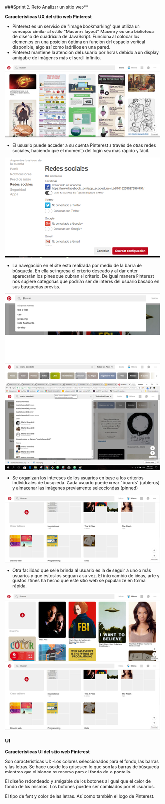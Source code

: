 ###Sprint 2. Reto Analizar un sitio web**   

**Características UX  del sitio web Pinterest**

+ Pinterest es un servicio de "image bookmarking" que utiliza un concepto similar al estilo "Masonry layout" Masonry es una biblioteca de diseño de cuadrícula de JavaScript. Funciona al colocar los elementos en una posición óptima en función del espacio vertical disponible, algo así como ladrillos en una pared.
+ Pinterest mantiene la atención del usuario por horas debido a un display amigable de imágenes más el scroll infinito.

![imagen 1](images/pintprincipal.PNG)


+ El usuario puede acceder a su cuenta Pinterest a través de otras redes sociales, haciendo que el momento del login sea más rápido y fácil.

![imagen 2](images/pint3.PNG)


+ La navegación en el site esta realizada por medio de la barra de búsqueda. En ella se ingresa el criterio deseado y al dar enter aparecerán los pines que cubran el criterio. De igual manera Pinterest nos sugiere categorías que podrían ser de interes del usuario basado en sus busquedas previas.


![imagen 3](images/pint6.png)
![imagen 4](images/pint7.png)
![imagen 5](images/pint8.png)

+ Se organizan los intereses de los usuarios en base a los criterios individuales de busqueda. Cada usuario puede crear "boards" (tableros) y almacenar las imágenes previamente selecciondas (pinned).

![imagen 6](images/pint9.png)

+ Otra facilidad que se le brinda al usuario es la de seguir a uno o más  usuarios y que éstos los seguan a su vez. El intercambio de ideas, arte y gustos afines ha hecho que este sitio web se popularize en forma rápida.

![imagen 6](images/pint5.png)
![imagen 7](images/pint9.png)



### UI
 **Características UI  del sitio web Pinterest**

Son características UI:
-Los colores seleccionados para el fondo, las barras y las letras. Se hace uso de los grises en lo que son las barras de búsqueda mientras que el blanco se reserva para el fondo de la pantalla.

El diseño redondeado y amigable de los botones al igual que el color de fondo de los mismos. Los botones pueden ser cambiados por el usuarios.

El tipo de font y color de las letras. Así como también el logo de Pinterest.
